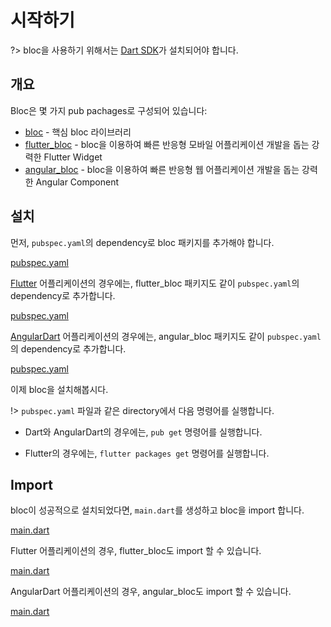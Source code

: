 # 시작하기

?> bloc을 사용하기 위해서는 [Dart SDK](https://dart.dev/get-dart)가 설치되어야 합니다.

## 개요

Bloc은 몇 가지 pub pachages로 구성되어 있습니다:

- [bloc](https://pub.dev/packages/bloc) - 핵심 bloc 라이브러리
- [flutter_bloc](https://pub.dev/packages/flutter_bloc) - bloc을 이용하여 빠른 반응형 모바일 어플리케이션 개발을 돕는 강력한 Flutter Widget
- [angular_bloc](https://pub.dev/packages/angular_bloc) - bloc을 이용하여 빠른 반응형 웹 어플리케이션 개발을 돕는 강력한 Angular Component
  
## 설치

먼저, `pubspec.yaml`의 dependency로 bloc 패키지를 추가해야 합니다.

[pubspec.yaml](../_snippets/getting_started/bloc_pubspec.yaml.md ':include')

[Flutter](https://flutter.dev/) 어플리케이션의 경우에는, flutter_bloc 패키지도 같이 `pubspec.yaml`의 dependency로 추가합니다.

[pubspec.yaml](../_snippets/getting_started/flutter_bloc_pubspec.yaml.md ':include')

[AngularDart](https://angulardart.dev/) 어플리케이션의 경우에는, angular_bloc 패키지도 같이 `pubspec.yaml`의 dependency로 추가합니다.

[pubspec.yaml](../_snippets/getting_started/angular_bloc_pubspec.yaml.md ':include')

이제 bloc을 설치해봅시다.

!> `pubspec.yaml` 파일과 같은 directory에서 다음 명령어를 실행합니다.

- Dart와 AngularDart의 경우에는, `pub get` 명령어를 실행합니다.

- Flutter의 경우에는, `flutter packages get` 명령어를 실행합니다.

## Import

bloc이 성공적으로 설치되었다면, `main.dart`를 생성하고 bloc을 import 합니다.

[main.dart](../_snippets/getting_started/bloc_main.dart.md ':include')

Flutter 어플리케이션의 경우, flutter_bloc도 import 할 수 있습니다.

[main.dart](../_snippets/getting_started/flutter_bloc_main.dart.md ':include')

AngularDart 어플리케이션의 경우, angular_bloc도 import 할 수 있습니다.

[main.dart](../_snippets/getting_started/angular_bloc_main.dart.md ':include')
